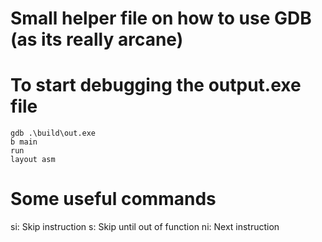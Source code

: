 # Small helper file on how to use GDB (as its really arcane)

# To start debugging the output.exe file

```gdb
gdb .\build\out.exe
b main
run
layout asm
```

# Some useful commands

si: Skip instruction
s:  Skip until out of function
ni: Next instruction